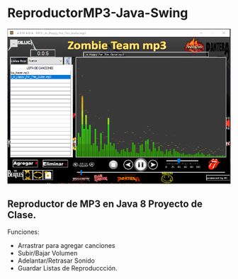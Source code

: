 # ReproductorMP3-Java-Swing

<img src='Screenshop/pantalla.png'/>


## Reproductor de MP3 en Java 8 Proyecto de Clase.

Funciones:

* Arrastrar para agregar canciones
* Subir/Bajar Volumen
* Adelantar/Retrasar Sonido
* Guardar Listas de Reproduccción.
